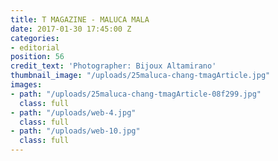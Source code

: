 ```yaml
---
title: T MAGAZINE - MALUCA MALA
date: 2017-01-30 17:45:00 Z
categories:
- editorial
position: 56
credit_text: 'Photographer: Bijoux Altamirano'
thumbnail_image: "/uploads/25maluca-chang-tmagArticle.jpg"
images:
- path: "/uploads/25maluca-chang-tmagArticle-08f299.jpg"
  class: full
- path: "/uploads/web-4.jpg"
  class: full
- path: "/uploads/web-10.jpg"
  class: full
---
```


